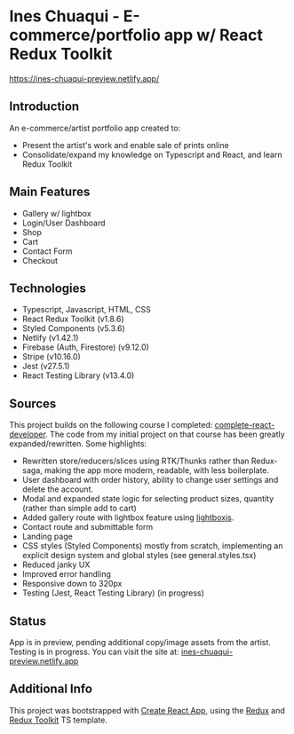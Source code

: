 
# Ines Chuaqui - E-commerce/portfolio app w/ React Redux Toolkit

https://ines-chuaqui-preview.netlify.app/

## Introduction

An e-commerce/artist portfolio app created to:
- Present the artist's work and enable sale of prints online
- Consolidate/expand my knowledge on Typescript and React, and learn Redux Toolkit

## Main Features

- Gallery w/ lightbox
- Login/User Dashboard
- Shop
- Cart
- Contact Form
- Checkout

## Technologies

- Typescript, Javascript, HTML, CSS
- React Redux Toolkit (v1.8.6)
- Styled Components (v5.3.6)
- Netlify (v1.42.1)
- Firebase (Auth, Firestore) (v9.12.0)
- Stripe (v10.16.0)
- Jest (v27.5.1)
- React Testing Library (v13.4.0)

## Sources

This project builds on the following course I completed: [complete-react-developer](https://www.udemy.com/course/complete-react-developer-zero-to-mastery/). The code from my initial project on that course has been greatly expanded/rewritten. Some highlights:

- Rewritten store/reducers/slices using RTK/Thunks rather than Redux-saga, making the app more modern, readable, with less boilerplate.
- User dashboard with order history, ability to change user settings and delete the account. 
- Modal and expanded state logic for selecting product sizes, quantity (rather than simple add to cart)
- Added gallery route with lightbox feature using [lightboxjs](https://github.com/silvia-odwyer/lightbox.js).
- Contact route and submittable form
- Landing page
- CSS styles (Styled Components) mostly from scratch, implementing an explicit design system and global styles (see general.styles.tsx)
- Reduced janky UX
- Improved error handling
- Responsive down to 320px
- Testing (Jest, React Testing Library) (in progress)

## Status

App is in preview, pending additional copy/image assets from the artist.
Testing is in progress.
You can visit the site at: [ines-chuaqui-preview.netlify.app](https://ines-chuaqui-preview.netlify.app/)

## Additional Info

This project was bootstrapped with [Create React App](https://github.com/facebook/create-react-app), using the [Redux](https://redux.js.org/) and [Redux Toolkit](https://redux-toolkit.js.org/) TS template.
